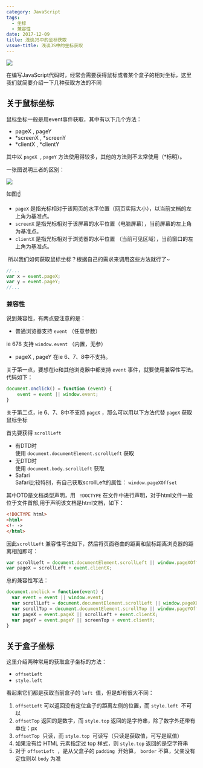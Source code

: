 ```yaml
---
category: JavaScript
tags:
  - 坐标
  - 兼容性
date: 2017-12-09
title: 浅谈JS中的坐标获取
vssue-title: 浅谈JS中的坐标获取
---
```


![](https://img.nicksonlvqq.cn/2017-12-09/00.png)

在编写JavaScript代码时，经常会需要获得鼠标或者某个盒子的相对坐标，这里我们就简要介绍一下几种获取方法的不同

<!-- more -->

## 关于鼠标坐标

鼠标坐标一般是用event事件获取，其中有以下几个方法：

- pageX , pageY
- *screenX , *screenY
- *clientX , *clientY

其中以 `pageX`  , `pageY` 方法使用得较多，其他的方法则不太常使用（*标明）。

一张图说明三者的区别：

![](https://img.nicksonlvqq.cn/2017-12-09/01.png)

如图☝

- `pageX` 是指光标相对于该网页的水平位置（网页实际大小），以当前文档的左上角为基准点。
- `screenX` 是指光标相对于该屏幕的水平位置（电脑屏幕），当前屏幕的左上角为基准点。
- `clientX` 是指光标相对于浏览器的水平位置 （当前可见区域），当前窗口的左上角为基准点。

 所以我们如何获取鼠标坐标？根据自己的需求来调用这些方法就行了~

```javascript
//...
var x = event.pageX;
var y = event.pageY;
//...
```

### 兼容性

说到兼容性，有两点要注意的是：

- 普通浏览器支持 `event` （任意参数）

ie 678 支持 `window.event` （内置，无参）

- pageX , pageY 在ie 6、7、8中不支持。

关于第一点，要想在ie和其他浏览器中都支持 `event` 事件，就要使用兼容性写法。代码如下：
          

```javascript
document.onclick() = function (event) {
    event = event || window.event;
}
```

关于第二点，ie 6、7、8中不支持 `pageX` ，那么可以用以下方法代替 `pageX` 获取鼠标坐标

首先要获得 `scrollLeft`

- 有DTD时<br />使用 `document.documentElement.scrollLeft` 获取
- 无DTD时<br />使用 `document.body.scrollLeft` 获取
- Safari <br />Safari比较特别，有自己获取scrollLeft的属性： `window.pageXOffset` 

其中DTD是文档类型声明，用 ` !DOCTYPE` 在文件中进行声明，对于html文件一般位于文件首部,用于声明该文档是html文档，如下：

```html
<!DOCTYPE html>
<html>
<!- ->
</html>
```

因此`scrollLeft` 兼容性写法如下，然后将页面卷曲的距离和鼠标距离浏览器的距离相加即可：

```javascript
var scrollLeft = document.documentElement.scrollLeft || window.pageXOffset || document.body.scrollLeft;
var pageX = scrollLeft + event.clientX;
```

总的兼容性写法：
          

```javascript
document.onclick = function(event) {
  var event = event || window.event;
  var scrollLeft = document.documentElement.scrollLeft || window.pageXOffset || document.body.scrollLeft;
  var scrollTop = document.documentElement.scrollTop || window.pageYOffset || document.body.scrollTop;
  var pageX = event.pageX || scrollLeft + event.clientX;
  var pageY = event.pageY || screenTop + event.clientY;
}
```

## 关于盒子坐标

这里介绍两种常用的获取盒子坐标的方法：

- `offsetLeft` 
- `style.left` 

看起来它们都是获取当前盒子的 `left`  值，但是却有很大不同：

1. `offsetLeft` 可以返回没有定位盒子的距离左侧的位置，而 `style.left`  不可以
2. `offsetTop` 返回的是数字，而 `style.top` 返回的是字符串，除了数字外还带有单位：px
3. `offsetTop`  只读，而 `style.top`  可读写（只读是获取值，可写是赋值）
4. 如果没有给 HTML 元素指定过 top 样式，则 `style.top` 返回的是空字符串
5. 对于 `offsetLeft`  ，是从父盒子的 `padding`  开始算， `border` 不算，父亲没有定位则以 `body` 为准
